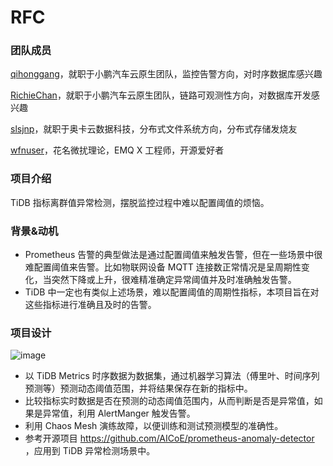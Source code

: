 # RFC

### 团队成员

[qihonggang](https://github.com/qihonggang)，就职于小鹏汽车云原生团队，监控告警方向，对时序数据库感兴趣

[RichieChan](https://github.com/RichieChan)，就职于小鹏汽车云原生团队，链路可观测性方向，对数据库开发感兴趣

[slsjnp](https://github.com/slsjnp)，就职于奥卡云数据科技，分布式文件系统方向，分布式存储发烧友

[wfnuser](https://github.com/wfnuser)，花名微扰理论，EMQ X 工程师，开源爱好者 

### 项目介绍

TiDB 指标离群值异常检测，摆脱监控过程中难以配置阈值的烦恼。

### 背景&动机

- Prometheus 告警的典型做法是通过配置阈值来触发告警，但在一些场景中很难配置阈值来告警。比如物联网设备 MQTT 连接数正常情况是呈周期性变化，当突然下降或上升，很难精准确定异常阈值并及时准确触发告警。
- TiDB 中一定也有类似上述场景，难以配置阈值的周期性指标，本项目旨在对这些指标进行准确且及时的告警。

### 项目设计

![image](https://user-images.githubusercontent.com/9431724/147870212-a59ebdd7-fed1-4dd4-ac4d-115bfbf0fd22.png)

- 以 TiDB Metrics 时序数据为数据集，通过机器学习算法（傅里叶、时间序列预测等）预测动态阈值范围，并将结果保存在新的指标中。
- 比较指标实时数据是否在预测的动态阈值范围内，从而判断是否是异常值，如果是异常值，利用 AlertManger 触发告警。
- 利用 Chaos Mesh 演练故障，以便训练和测试预测模型的准确性。
- 参考开源项目 https://github.com/AICoE/prometheus-anomaly-detector ，应用到 TiDB 异常检测场景中。
